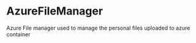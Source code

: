 # AzureFileManager
Azure File manager used to manage the personal files uploaded to azure container
